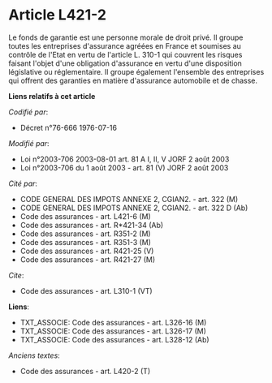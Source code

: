 # Article L421-2

Le fonds de garantie est une personne morale de droit privé. Il groupe toutes les entreprises d'assurance agréées en France
et soumises au contrôle de l'Etat en vertu de l'article L. 310-1 qui couvrent les risques faisant l'objet d'une obligation
d'assurance en vertu d'une disposition législative ou réglementaire. Il groupe également l'ensemble des entreprises qui
offrent des garanties en matière d'assurance automobile et de chasse.

**Liens relatifs à cet article**

_Codifié par_:

  - Décret n°76-666 1976-07-16

_Modifié par_:

  - Loi n°2003-706 2003-08-01 art. 81 A I, II, V JORF 2 août 2003
  - Loi n°2003-706 du 1 août 2003 - art. 81 (V) JORF 2 août 2003

_Cité par_:

  - CODE GENERAL DES IMPOTS ANNEXE 2, CGIAN2. - art. 322 (M)
  - CODE GENERAL DES IMPOTS ANNEXE 2, CGIAN2. - art. 322 D (Ab)
  - Code des assurances - art. L421-6 (M)
  - Code des assurances - art. R*421-34 (Ab)
  - Code des assurances - art. R351-2 (M)
  - Code des assurances - art. R351-3 (M)
  - Code des assurances - art. R421-25 (V)
  - Code des assurances - art. R421-27 (M)

_Cite_:

  - Code des assurances - art. L310-1 (VT)

**Liens**:

  - TXT_ASSOCIE: Code des assurances - art. L326-16 (M)
  - TXT_ASSOCIE: Code des assurances - art. L326-17 (M)
  - TXT_ASSOCIE: Code des assurances - art. L328-12 (Ab)

_Anciens textes_:

  - Code des assurances - art. L420-2 (T)
